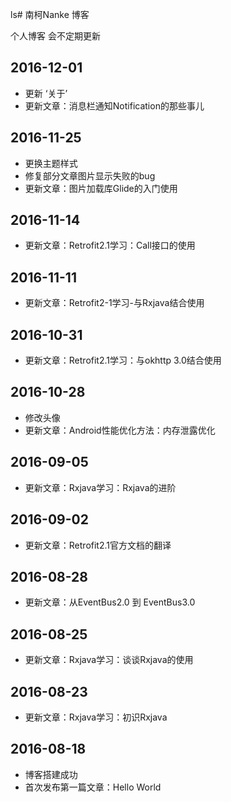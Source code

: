 ls# 南柯Nanke 博客

个人博客 会不定期更新

## 2016-12-01
- 更新 ‘关于’
- 更新文章：消息栏通知Notification的那些事儿

## 2016-11-25
- 更换主题样式
- 修复部分文章图片显示失败的bug
- 更新文章：图片加载库Glide的入门使用

## 2016-11-14
- 更新文章：Retrofit2.1学习：Call接口的使用

## 2016-11-11
- 更新文章：Retrofit2-1学习-与Rxjava结合使用

## 2016-10-31
- 更新文章：Retrofit2.1学习：与okhttp 3.0结合使用

## 2016-10-28
- 修改头像
- 更新文章：Android性能优化方法：内存泄露优化

## 2016-09-05
- 更新文章：Rxjava学习：Rxjava的进阶

## 2016-09-02
- 更新文章：Retrofit2.1官方文档的翻译

## 2016-08-28
- 更新文章：从EventBus2.0 到 EventBus3.0

## 2016-08-25
- 更新文章：Rxjava学习：谈谈Rxjava的使用


## 2016-08-23
- 更新文章：Rxjava学习：初识Rxjava

## 2016-08-18
- 博客搭建成功
- 首次发布第一篇文章：Hello World
